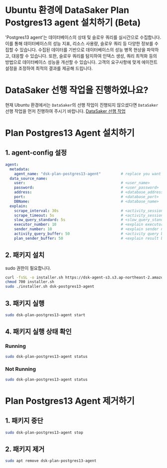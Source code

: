 # Ubuntu 환경에 DataSaker Plan Postgres13 agent 설치하기 (Beta)
'Postgres13 agent'는 데이터베이스의 상태 및 슬로우 쿼리를 실시간으로 수집합니다.
이를 통해 데이터베이스의 성능 지표, 리소스 사용량, 슬로우 쿼리 등 다양한 정보를 수집할 수 있습니다.
수집된 데이터를 기반으로 데이터베이스의 성능 병목 현상을 파악하고, 대응할 수 있습니다.
또한, 슬로우 쿼리를 탐지하여 인덱스 생성, 쿼리 최적화 등의 방법으로 데이터베이스 성능을 개선할 수 있습니다.
고객의 요구사항에 맞게 에이전트 설정을 조정하여 최적의 결과를 제공해 드립니다.

# DataSaker 선행 작업을 진행하였나요?
현재 Ubuntu 환경에서는 `DataSaker`의 선행 작업이 진행되지 않으셨다면 `DataSaker` 선행 작업을 먼저 진행하여 주시기 바랍니다. [DataSaker 선행 작업](${PREPARATION_MANUAL_KR})

# Plan Postgres13 Agent 설치하기
## 1. agent-config 설정

```yaml
agent:
  metadata:
    agent_name: "dsk-plan-postgres13-agent"         # replace you want
  data_source_name:
    user:                                           # <user_name>
    password:                                       # <user_password>
    address:                                        # <database_address>
    port:                                           # <database_port>
    DBName:                                         # <database_name>
  explain:
    scrape_interval: 30s                            # <activity_session_scrape_time>
    scrape_timeout: 5s                              # <activity_session_scrape_query_timeout>
    slow_query_standard: 5s                         # <slow_query_standard> 
    executor_number: 10                             # <explain executor number>
    sender_number: 10                               # <explain sender number>
    activity_query_buffer: 50                       # <activity query buffer>
    plan_sender_buffer: 50                          # <explain result buffer>
```

## 2. 패키지 설치
sudo 권한이 필요합니다.
```bash
curl -fsSL -o installer.sh https://dsk-agent-s3.s3.ap-northeast-2.amazonaws.com/dsk-agent-s3/public/install.sh
chmod 700 installer.sh
sudo ./installer.sh dsk-postgres13-agent
```

## 3. 패키지 실행
```bash
sudo dsk-plan-postgres13-agent start
```

## 4. 패키지 실행 상태 확인
### Running
```bash
sudo dsk-plan-postgres13-agent status
```
### Not Running
```bash
sudo dsk-plan-postgres13-agent status
```

# Plan Postgres13 Agent 제거하기
## 1. 패키지 중단
```bash
sudo dsk-plan-postgres13-agent stop
```

## 2. 패키지 제거
```bash
sudo apt remove dsk-plan-postgres13-agent
```
